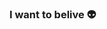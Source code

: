 ### I want to belive 👽
<!--
**FawkesSt/FawkesSt** is a ✨ _special_ ✨ repository because its `README.md` (this file) appears on your GitHub profile.


